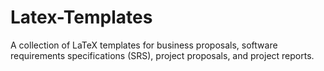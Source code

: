 # Latex-Templates
A collection of LaTeX templates for business proposals, software requirements specifications (SRS), project proposals, and project reports.
